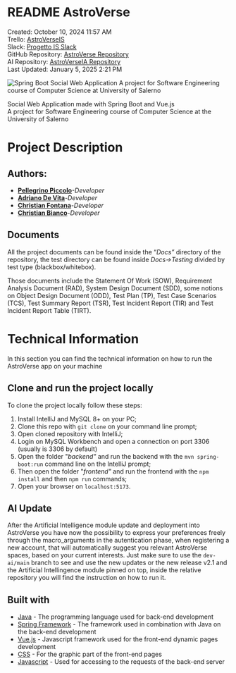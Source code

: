 # README AstroVerse

Created: October 10, 2024 11:57 AM  
Trello: [AstroVerseIS](https://trello.com/b/W32LhGw5/astroverseis)  
Slack: [Progetto IS Slack](https://join.slack.com/t/progettoisadchchpl/shared_invite/zt-2rxwjgdhx-P~UW7Ups6JCDrtdBl1lEIw)  
GitHub Repository: [AstroVerse Repository](https://github.com/PellegrinoPiccolo/AstroVerse.git)  
AI Repository: [AstroVerseIA Repository](https://github.com/Adry04/AstroVerseIA/tree/main)  
Last Updated: January 5, 2025 2:21 PM

![Spring Boot Social Web Application
A project for Software Engineering course of Computer Science at University of Salerno](AstroVerse_logo.png)

Social Web Application made with Spring Boot and Vue.js  
A project for Software Engineering course of Computer Science at the University of Salerno

# Project Description

## Authors:

- [**Pellegrino Piccolo**](https://github.com/PellegrinoPiccolo)*-Developer*
- [**Adriano De Vita**](https://github.com/Adry04)-*Developer*
- [**Christian Fontana**](https://github.com/chriisey)-*Developer*
- [**Christian Bianco**](https://github.com/ChristianUnisa)-*Developer*

## Documents

All the project documents can be found inside the “*Docs”* directory of the repository, the test directory can be found inside *Docs→Testing* divided by test type (blackbox/whitebox).

Those documents include the Statement Of Work (SOW), Requirement Analysis Document (RAD), System Design Document (SDD), some notions on Object Design Document (ODD), Test Plan (TP), Test Case Scenarios (TCS), Test Summary Report (TSR), Test Incident Report (TIR) and Test Incident Report Table (TIRT).

# Technical Information

In this section you can find the technical information on how to run the AstroVerse app on your machine

## Clone and run the project locally

To clone the project locally follow these steps:

1. Install IntelliJ and MySQL 8+ on your PC;
2. Clone this repo with `git clone` on your command line prompt;
3. Open cloned repository with IntelliJ;
4. Login on MySQL Workbench and open a connection on port 3306 (usually is 3306 by default)
5. Open the folder "*backend"* and run the backend with the `mvn spring-boot:run` command line on the IntelliJ prompt;
6. Then open the folder "*frontend"* and run the frontend with the `npm install` and then `npm run` commands;
7. Open your browser on `localhost:5173`.

## AI Update

After the Artificial Intelligence module update and deployment into AstroVerse you have now the possibility to express your preferences freely through the macro_arguments in the autentication phase, when registering a new account, that will automatically suggest you relevant AstroVerse spaces, based on your current interests. Just make sure to use the `dev-ai/main` branch to see and use the new updates or the new release v2.1 and the Artificial Intellingence module pinned on top, inside the relative repository you will find the instruction on how to run it.

## Built with

- [Java](https://docs.oracle.com/en/java/javase/21/) - The programming language used for back-end development
- [Spring Framework](https://spring.io/) - The framework used in combination with Java on the back-end development
- [Vue.js](https://vuejs.org/) - Javascript framework used for the front-end dynamic pages development
- [CSS](https://www.w3schools.com/css/default.asp) - For the graphic part of the front-end pages
- [Javascript](https://www.javascript.com/) - Used for accessing to the requests of the back-end server
